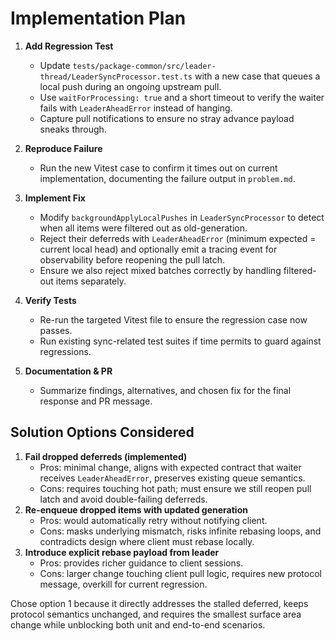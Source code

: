 # Implementation Plan

1. **Add Regression Test**
   - Update `tests/package-common/src/leader-thread/LeaderSyncProcessor.test.ts` with a new case that queues a local push during an ongoing upstream pull.
   - Use `waitForProcessing: true` and a short timeout to verify the waiter fails with `LeaderAheadError` instead of hanging.
   - Capture pull notifications to ensure no stray advance payload sneaks through.

2. **Reproduce Failure**
   - Run the new Vitest case to confirm it times out on current implementation, documenting the failure output in `problem.md`.

3. **Implement Fix**
   - Modify `backgroundApplyLocalPushes` in `LeaderSyncProcessor` to detect when all items were filtered out as old-generation.
   - Reject their deferreds with `LeaderAheadError` (minimum expected = current local head) and optionally emit a tracing event for observability before reopening the pull latch.
   - Ensure we also reject mixed batches correctly by handling filtered-out items separately.

4. **Verify Tests**
   - Re-run the targeted Vitest file to ensure the regression case now passes.
   - Run existing sync-related test suites if time permits to guard against regressions.

5. **Documentation & PR**
   - Summarize findings, alternatives, and chosen fix for the final response and PR message.

## Solution Options Considered
1. **Fail dropped deferreds (implemented)**
   - Pros: minimal change, aligns with expected contract that waiter receives `LeaderAheadError`, preserves existing queue semantics.
   - Cons: requires touching hot path; must ensure we still reopen pull latch and avoid double-failing deferreds.
2. **Re-enqueue dropped items with updated generation**
   - Pros: would automatically retry without notifying client.
   - Cons: masks underlying mismatch, risks infinite rebasing loops, and contradicts design where client must rebase locally.
3. **Introduce explicit rebase payload from leader**
   - Pros: provides richer guidance to client sessions.
   - Cons: larger change touching client pull logic, requires new protocol message, overkill for current regression.

Chose option 1 because it directly addresses the stalled deferred, keeps protocol semantics unchanged, and requires the smallest surface area change while unblocking both unit and end-to-end scenarios.

